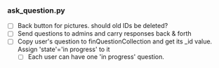 ### ask_question.py
- [ ] Back button for pictures. should old IDs be deleted?  
- [ ] Send questions to admins and carry responses back & forth
- [ ] Copy user's question to finQuestionCollection and get its _id value. Assign 'state'='in progress' to it
  - [ ] Each user can have one 'in progress' question. 